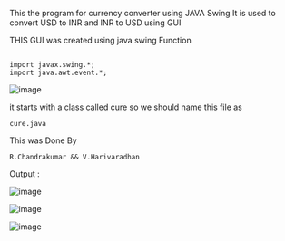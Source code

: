 This the program for currency converter using JAVA Swing 
It is used to convert USD to INR and INR to USD  using GUI 

THIS GUI was created using java swing Function 

```

import javax.swing.*;
import java.awt.event.*;

```
![image](https://user-images.githubusercontent.com/61575072/143179848-7f00a885-3f65-46b7-9d3d-9560269a7be0.png)


it starts with a class called cure so we should name this file as

```
cure.java 
```
This was Done By  
```
R.Chandrakumar && V.Harivaradhan
```

Output :

![image](https://user-images.githubusercontent.com/61575072/143179689-013edba7-0b37-4491-adcd-c7976851c7c7.png)

![image](https://user-images.githubusercontent.com/61575072/143179744-7b301ff5-61ee-4514-b868-10246d81c0b9.png)

![image](https://user-images.githubusercontent.com/61575072/143179772-9c0e50c0-9184-4e92-98c9-16d2eed168a2.png)


